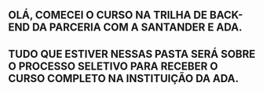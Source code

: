 OLÁ, COMECEI O CURSO NA TRILHA DE BACK-END DA PARCERIA COM A SANTANDER E ADA. 
---
TUDO QUE ESTIVER NESSAS PASTA SERÁ SOBRE O PROCESSO SELETIVO PARA RECEBER O CURSO COMPLETO NA INSTITUIÇÃO DA ADA.
--